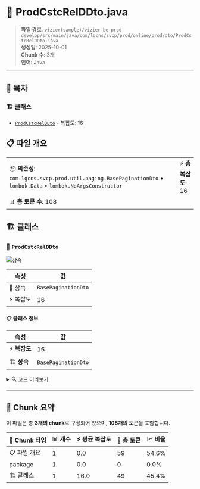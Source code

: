 # 📄 ProdCstcRelDDto.java

> **파일 경로**: `vizier(sample)/vizier-be-prod-develop/src/main/java/com/lgcns/svcp/prod/online/prod/dto/ProdCstcRelDDto.java`  
> **생성일**: 2025-10-01  
> **Chunk 수**: 3개  
> **언어**: Java
---

## 📑 목차

### 🏗️ 클래스
- [`ProdCstcRelDDto`](#class-prodcstcrelddto) - 복잡도: 16

## 📋 파일 개요

| | |
|--|--|
| 📦 **의존성**: `com.lgcns.svcp.prod.util.paging.BasePaginationDto` • `lombok.Data` • `lombok.NoArgsConstructor` | ⚡ **총 복잡도**: 16 |
| 📊 **총 토큰 수**: 108 |  |



## 🏗️ 클래스

### <a id="class-prodcstcrelddto"></a>🎯 `ProdCstcRelDDto`

![상속](https://img.shields.io/badge/상속-1개-blue)

| 속성 | 값 |
|------|----|
| 🧬 상속 | `BasePaginationDto` |
| ⚡ 복잡도 | 16 |



#### 📋 클래스 정보

| 속성 | 값 |
|------|----|
| ⚡ **복잡도** | 16 || 📍 **라인 범위** | 10-10 |
| 🏗️ **상속** | `BasePaginationDto` || 🏷️ **태그** | `class, java` |

<details>
<summary>🔍 코드 미리보기</summary>

```java
public class ProdCstcRelDDto extends BasePaginationDto {
	private String baseUuid;
	private String trgtUuid;
	private String baseProdItemCd;
	private String trgtProdItemCd;
	private String valdStrtDtm;
	private String valdEndDtm;
	private String prodCstcRelCd;
	private String cstcXclnYn;
	private String rgstUsr;
	private String rgstDtm;
	private String updUsr;
	private String updDtm;
	private String asisBaseProdItemCd;
	private String asisTrgtProdItemCd;
}...
```

**Chunk 정보**
- 🆔 **ID**: `d13dc8f77f86`
- 📍 **라인**: 10-10
- 📊 **토큰**: 49
- 🏷️ **태그**: `class, java`

</details>

---





## 🧩 Chunk 요약

이 파일은 총 **3개의 chunk**로 구성되어 있으며, **108개의 토큰**을 포함합니다.

| 🧩 Chunk 타입 | 📊 개수 | ⚡ 평균 복잡도 | 📝 총 토큰 | 📈 비율 |
|---------------|--------|-------------|----------|--------|
| 📋 파일 개요 | 1 | 0.0 | 59 | 54.6% |
| package | 1 | 0.0 | 0 | 0.0% |
| 🏗️ 클래스 | 1 | 16.0 | 49 | 45.4% |

